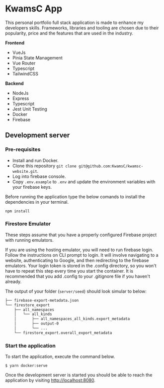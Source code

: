 # KwamsC App

This personal portfolio full stack application is made to enhance my developers skills. Frameworks, libraries and tooling are chosen due to their popularity, price and the features that are used in the industry.

<b>Frontend</b>
- VueJs
- Pinia State Management
- Vue Router
- Typescript
- TailwindCSS

<b>Backend</b>
- NodeJs
- Express
- Typescript
- Jest Unit Testing
- Docker
- Firebase


## Development server

### Pre-requisites

- Install and run Docker.
- Clone this repository `git clone git@github.com:KwamsC/kwamsc-website.git`.
- Log into firebase console.
- Copy `.env.example` to `.env` and update the environment variables with your firebase keys.

Before running the application type the below comands to install the dependencies in your terminal.

```sh
npm install
```

### Firestore Emulator

These steps assume that you have a properly configured Firebase project with running emulators. 

If you are using the hosting emulator, you will need to run firebase login.
Follow the instructions on CLI prompt to login. It will involve navigating to a website, authenticating to Google, and then redirecting to the firebase emulators. Your login token is stored in the .config directory, so you won't have to repeat this step every time you start the container.
It is recommended that you add .config to your .gitignore file if you haven't already.

The output of your folder (`server/seed`) should look simular to below:

```bash
├── firebase-export-metadata.json
└── firestore_export
    ├── all_namespaces
    │   └── all_kinds
    │       ├── all_namespaces_all_kinds.export_metadata
    │       ├── output-0
    │       └── ...
    └── firestore_export.overall_export_metadata
```

### Start the application

To start the application, execute the command below.

```ssh
$ yarn docker:serve
```

Once the development server is started you should be able to reach the application by visiting [http://localhost:8080](http://localhost:8080).